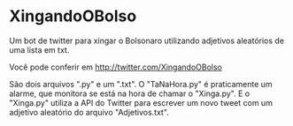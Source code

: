 # XingandoOBolso
Um bot de twitter para xingar o Bolsonaro utilizando adjetivos aleatórios de uma lista em txt.

Você pode conferir em http://twitter.com/XingandoOBolso
  
São dois arquivos ".py" e um ".txt".
O "TaNaHora.py" é praticamente um alarme, que monitora se está na hora de chamar o "Xinga.py". E o "Xinga.py" utiliza a API do Twitter para escrever um novo tweet com um adjetivo aleatório do arquivo "Adjetivos.txt". 
